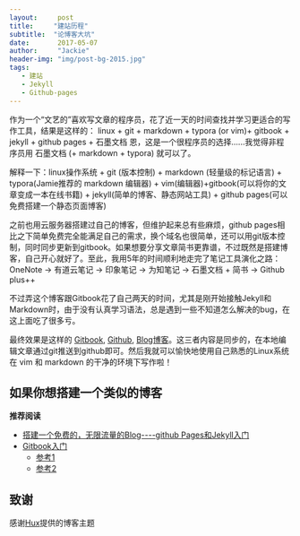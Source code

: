 ```yaml
---
layout:     post
title:     "建站历程"
subtitle:  "论博客大坑"
date:       2017-05-07
author:     "Jackie"
header-img: "img/post-bg-2015.jpg"
tags:
   - 建站
   - Jekyll
   - Github-pages
---
```


作为一个“文艺的”喜欢写文章的程序员，花了近一天的时间查找并学习更适合的写作工具，结果是这样的： linux + git + markdown + typora (or vim)+ gitbook + jekyll + github pages + 石墨文档 恩，这是一个很程序员的选择......我觉得非程序员用 石墨文档 (+ markdown + typora) 就可以了。

解释一下：linux操作系统 + git (版本控制) + markdown (轻量级的标记语言) + typora(Jamie推荐的 markdown 编辑器) + vim(编辑器)+gitbook(可以将你的文章变成一本在线书籍) + jekyll(简单的博客、静态网站工具) + github pages(可以免费搭建一个静态页面博客)

之前也用云服务器搭建过自己的博客，但维护起来总有些麻烦，github pages相比之下简单免费完全能满足自己的需求，换个域名也很简单，还可以用git版本控制，同时同步更新到gitbook。如果想要分享文章简书更靠谱，不过既然是搭建博客，自己开心就好了。至此，我用5年的时间顺利地走完了笔记工具演化之路： OneNote -> 有道云笔记 -> 印象笔记 -> 为知笔记 -> 石墨文档 + 简书 -> Github plus++

不过弄这个博客跟Gitbook花了自己两天的时间，尤其是刚开始接触Jekyll和Markdown时，由于没有认真学习语法，总是遇到一些不知道怎么解决的bug，在这上面吃了很多亏。

最终效果是这样的 [Gitbook][3], [Github][4], [Blog博客][5]。这三者内容是同步的，在本地编辑文章通过git推送到github即可。然后我就可以愉快地使用自己熟悉的Linux系统在 vim 和 markdown 的干净的环境下写作啦！

## 如果你想搭建一个类似的博客
**推荐阅读**
- [搭建一个免费的，无限流量的Blog----github Pages和Jekyll入门][6]
- [Gitbook入门][7]
  - [参考1][8]
  - [参考2][9]

## 致谢

感谢[Hux][2]提供的博客主题

[1]: https://www.aerobotsysu.cn
[2]: https://huangxuan.me/
[3]: https://jackiexiao.gitbook.io/jackieblog
[4]: https://github.com/jackiexiao/blog
[5]: https://jackiexiao.github.io/blog
[6]: http://www.ruanyifeng.com/blog/2012/08/blogging_with_jekyll.html
[7]: https://www.gitbook.com/book/wastemobile/gitbook-chinese/details 
[8]: http://gitbook.zhangjikai.com/
[9]: http://www.tuicool.com/articles/zee2ui
